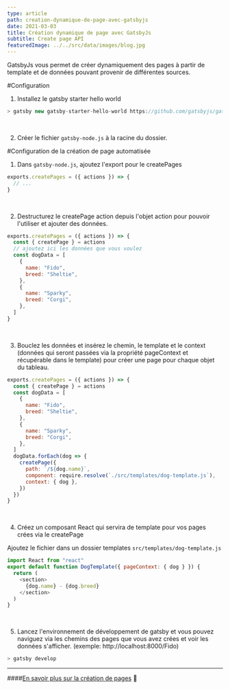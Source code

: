```yaml
---
type: article
path: creation-dynamique-de-page-avec-gatsbyjs
date: 2021-03-03
title: Création dynamique de page avec GatsbyJs
subtitle: Create page API
featuredImage: ../../src/data/images/blog.jpg
---
```


GatsbyJs vous permet de créer dynamiquement des pages à partir de template et de données pouvant provenir de différentes sources.

#Configuration

1. Installez le gatsby starter hello world

```js
> gatsby new gatsby-starter-hello-world https://github.com/gatsbyjs/gatsby-starter-hello-world
```

<br/>

2. Créer le fichier `gatsby-node.js` à la racine du dossier.

#Configuration de la création de page automatisée

1. Dans `gatsby-node.js`, ajoutez l'export pour le createPages

```js
exports.createPages = ({ actions }) => {
  // ...
}
```

<br/>

2. Destructurez le createPage action depuis l'objet action pour pouvoir l'utiliser et ajouter des données.

```js
exports.createPages = ({ actions }) => {
  const { createPage } = actions
  // ajoutez ici les données que vous voulez
  const dogData = [
    {
      name: "Fido",
      breed: "Sheltie",
    },
    {
      name: "Sparky",
      breed: "Corgi",
    },
  ]
}
```

<br/>

3. Bouclez les données et insérez le chemin, le template et le context (données qui seront passées via la propriété pageContext et récupérable dans le template) pour créer une page pour chaque objet du tableau.

```javascript
exports.createPages = ({ actions }) => {
  const { createPage } = actions
  const dogData = [
    {
      name: "Fido",
      breed: "Sheltie",
    },
    {
      name: "Sparky",
      breed: "Corgi",
    },
  ]
  dogData.forEach(dog => {
    createPage({
      path: `/${dog.name}`,
      component: require.resolve(`./src/templates/dog-template.js`),
      context: { dog },
    })
  })
}
```

<br/>

4. Créez un composant React qui servira de template pour vos pages crées via le createPage

Ajoutez le fichier dans un dossier templates
`src/templates/dog-template.js`

```js
import React from "react"
export default function DogTemplate({ pageContext: { dog } }) {
  return (
    <section>
      {dog.name} - {dog.breed}
    </section>
  )
}
```

<br/>

5. Lancez l'environnement de développement de gatsby et vous pouvez naviguez via les chemins des pages que vous avez crées et voir les données s'afficher. (exemple: http://localhost:8000/Fido)

```javascript
> gatsby develop
```

---

####[En savoir plus sur la création de pages](https://www.gatsbyjs.com/docs/recipes/pages-layouts) 🔗
